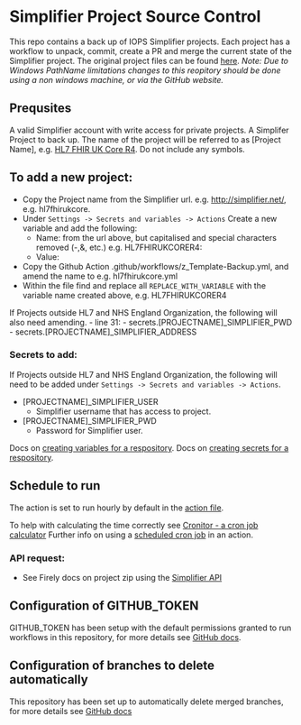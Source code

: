 # Simplifier Project Source Control

This repo contains a back up of IOPS Simplifier projects. Each project has a workflow to unpack, commit, create a PR and merge the current state of the Simplifier project. The original project files can be found [here](https://github.com/NHSDigital/simplifier-project-source-control). 
*Note: Due to Windows PathName limitations changes to this reopitory should be done using a non windows machine, or via the GitHub website.* 

## Prequsites

A valid Simplifier account with write access for private projects.
A Simplifer Project to back up. The name of the project will be referred to as [Project Name], e.g. [HL7 FHIR UK Core R4](https://simplifier.net/hl7fhirukcorer4). Do not include any symbols.

## To add a new project:

- Copy the Project name from the Simplifier url. e.g. http://simplifier.net/<projectname>, e.g. hl7fhirukcore.
- Under `Settings -> Secrets and variables -> Actions` Create a new variable and add the following:
  - Name: <PROJECTNAME> from the url above, but capitalised and special characters removed (-,&, etc.) e.g. HL7FHIRUKCORER4:
  - Value: <projectname>
- Copy the Github Action .github/workflows/z_Template-Backup.yml, and amend the name to <projectname> e.g. hl7fhirukcore.yml
- Within the file find and replace all `REPLACE_WITH_VARIABLE` with the variable name created above, e.g. HL7FHIRUKCORER4
     
If Projects outside HL7 and NHS England Organization, the following will also need amending.
    - line 31: 
        - secrets.[PROJECTNAME]_SIMPLIFIER_PWD
        - secrets.[PROJECTNAME]_SIMPLIFIER_ADDRESS

### Secrets to add:
If Projects outside HL7 and NHS England Organization, the following will need to be added under `Settings -> Secrets and variables -> Actions`.
* [PROJECTNAME]_SIMPLIFIER_USER  
  * Simplifier username that has access to project.  
* [PROJECTNAME]_SIMPLIFIER_PWD  
  * Password for Simplifier user.

Docs on [creating variables for a respository](https://docs.github.com/en/actions/learn-github-actions/variables#creating-configuration-variables-for-a-repository).
Docs on [creating secrets for a respository](https://docs.github.com/en/actions/security-guides/encrypted-secrets#creating-encrypted-secrets-for-a-repository).

## Schedule to run

The action is set to run hourly by default in the [action file](.github/workflows/backup.yml#L6).  

To help with calculating the time correctly see [Cronitor - a cron job calculator](https://crontab.guru/)
Further info on using a [scheduled cron job](https://docs.github.com/en/actions/using-workflows/events-that-trigger-workflows#schedule) in an action.


### API request:
* See Firely docs on project zip using the [Simplifier API](https://docs.fire.ly/projects/Simplifier/features/api.html#project-zip-api)
 
## Configuration of GITHUB_TOKEN

GITHUB_TOKEN has been setup with the default permissions granted to run workflows in this repository, for more details see [GitHub docs](https://docs.github.com/en/repositories/managing-your-repositorys-settings-and-features/enabling-features-for-your-repository/managing-github-actions-settings-for-a-repository#setting-the-permissions-of-the-github_token-for-your-repository).

## Configuration of branches to delete automatically

This repository has been set up to automatically delete merged branches, for more details see [GitHub docs](https://docs.github.com/en/repositories/configuring-branches-and-merges-in-your-repository/configuring-pull-request-merges/managing-the-automatic-deletion-of-branches)
